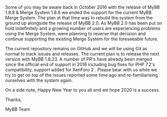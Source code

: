 Some of you may be aware back in October 2016 with the release of MyBB 1.8.8 & Merge System 1.8.8 we ended the support for the current MyBB Merge System. The plan at that time was to rebuild the system from the ground up alongside the release of MyBB 2.0. As MyBB 2.0 has been put on hold indefinitely and a growing number of users are experiencing problems using the Merge System, were planning to reverse that decision and continue supporting the existing Merge System for the foreseeable future.

The current repository remains on GitHub and we will be using Git as normal to track issues and releases. The current plan is to release the next version with MyBB 1.8.23. A number of PR's have already been merged since the official end of support in 2016 including bug fixes for PHP 7.2's compatibility, support added for XenForo 2 . Please bear with us while we try to get on top of the issues reported some time ago and re-familiarising ourselves with the system again.

On a side note, Happy New Year to you all and we hope 2020 is a success.




Thanks,

MyBB Team
